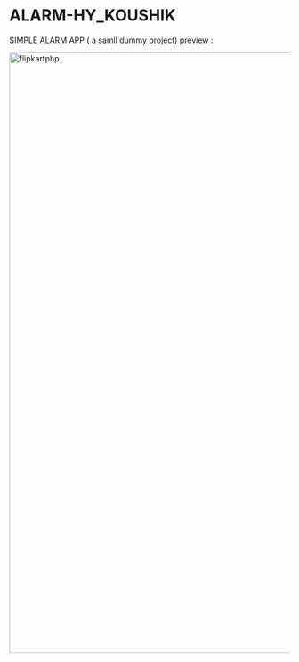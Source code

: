 # ALARM-HY_KOUSHIK
SIMPLE ALARM APP ( a samll dummy project) 
preview : 

<img width="1920" height="1080" alt="flipkartphp" src="https://github.com/user-attachments/assets/03ec43a9-db0e-4ff1-bc1a-2a762a16680b" />
